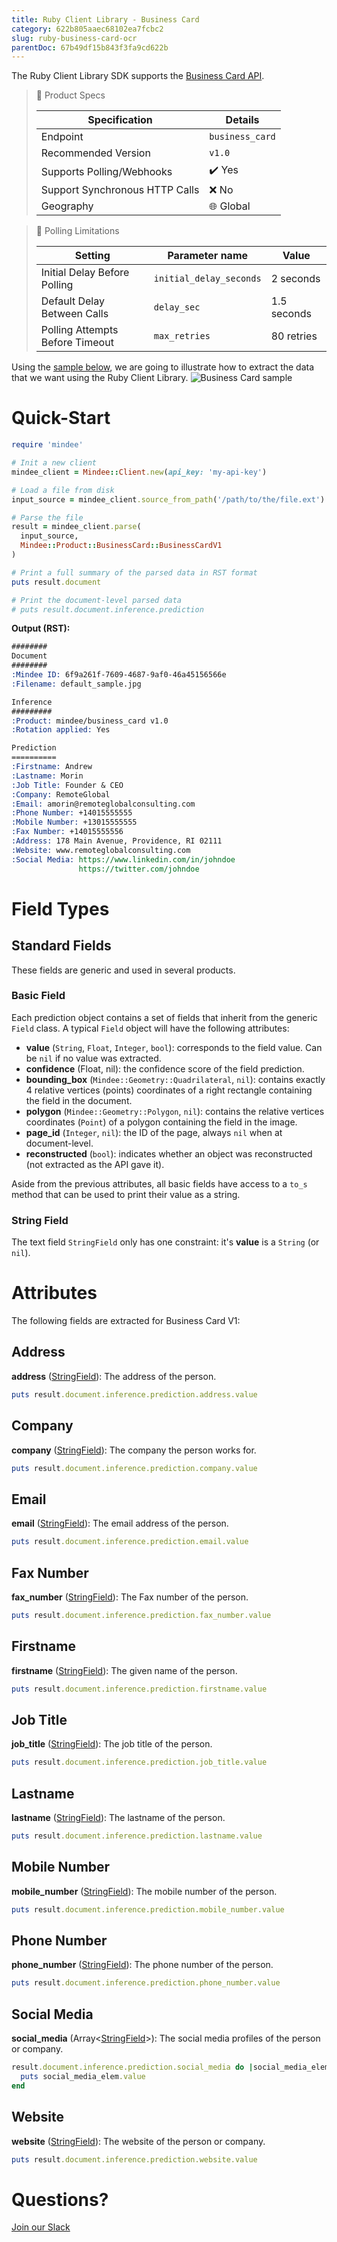 ```yaml
---
title: Ruby Client Library - Business Card
category: 622b805aaec68102ea7fcbc2
slug: ruby-business-card-ocr
parentDoc: 67b49df15b843f3fa9cd622b
---
```

The Ruby Client Library SDK supports the [Business Card API](https://platform.mindee.com/mindee/business_card).


> 📝 Product Specs
>
> | Specification                  | Details                                            |
> | ------------------------------ | -------------------------------------------------- |
> | Endpoint                       | `business_card`                                    |
> | Recommended Version            | `v1.0`                                             |
> | Supports Polling/Webhooks      | ✔️ Yes                                             |
> | Support Synchronous HTTP Calls | ❌ No                                              |
> | Geography                      | 🌐 Global                                          |

> 🔐 Polling Limitations
>
> | Setting                         | Parameter name          | Value       |
> | ------------------------------- | ----------------------- | ----------- |
> | Initial Delay Before Polling    | `initial_delay_seconds` | 2 seconds   |
> | Default Delay Between Calls     | `delay_sec`             | 1.5 seconds |
> | Polling Attempts Before Timeout | `max_retries`           | 80 retries  |


Using the [sample below](https://github.com/mindee/client-lib-test-data/blob/main/products/business_card/default_sample.jpg), we are going to illustrate how to extract the data that we want using the
Ruby Client Library.
![Business Card sample](https://github.com/mindee/client-lib-test-data/blob/main/products/business_card/default_sample.jpg?raw=true)

# Quick-Start
```rb
require 'mindee'

# Init a new client
mindee_client = Mindee::Client.new(api_key: 'my-api-key')

# Load a file from disk
input_source = mindee_client.source_from_path('/path/to/the/file.ext')

# Parse the file
result = mindee_client.parse(
  input_source,
  Mindee::Product::BusinessCard::BusinessCardV1
)

# Print a full summary of the parsed data in RST format
puts result.document

# Print the document-level parsed data
# puts result.document.inference.prediction
```

**Output (RST):**
```rst
########
Document
########
:Mindee ID: 6f9a261f-7609-4687-9af0-46a45156566e
:Filename: default_sample.jpg

Inference
#########
:Product: mindee/business_card v1.0
:Rotation applied: Yes

Prediction
==========
:Firstname: Andrew
:Lastname: Morin
:Job Title: Founder & CEO
:Company: RemoteGlobal
:Email: amorin@remoteglobalconsulting.com
:Phone Number: +14015555555
:Mobile Number: +13015555555
:Fax Number: +14015555556
:Address: 178 Main Avenue, Providence, RI 02111
:Website: www.remoteglobalconsulting.com
:Social Media: https://www.linkedin.com/in/johndoe
               https://twitter.com/johndoe
```

# Field Types
## Standard Fields
These fields are generic and used in several products.

### Basic Field
Each prediction object contains a set of fields that inherit from the generic `Field` class.
A typical `Field` object will have the following attributes:

* **value** (`String`, `Float`, `Integer`, `bool`): corresponds to the field value. Can be `nil` if no value was extracted.
* **confidence** (Float, nil): the confidence score of the field prediction.
* **bounding_box** (`Mindee::Geometry::Quadrilateral`, `nil`): contains exactly 4 relative vertices (points) coordinates of a right rectangle containing the field in the document.
* **polygon** (`Mindee::Geometry::Polygon`, `nil`): contains the relative vertices coordinates (`Point`) of a polygon containing the field in the image.
* **page_id** (`Integer`, `nil`): the ID of the page, always `nil` when at document-level.
* **reconstructed** (`bool`): indicates whether an object was reconstructed (not extracted as the API gave it).


Aside from the previous attributes, all basic fields have access to a `to_s` method that can be used to print their value as a string.

### String Field
The text field `StringField` only has one constraint: it's **value** is a `String` (or `nil`).

# Attributes
The following fields are extracted for Business Card V1:

## Address
**address** ([StringField](#string-field)): The address of the person.

```rb
puts result.document.inference.prediction.address.value
```

## Company
**company** ([StringField](#string-field)): The company the person works for.

```rb
puts result.document.inference.prediction.company.value
```

## Email
**email** ([StringField](#string-field)): The email address of the person.

```rb
puts result.document.inference.prediction.email.value
```

## Fax Number
**fax_number** ([StringField](#string-field)): The Fax number of the person.

```rb
puts result.document.inference.prediction.fax_number.value
```

## Firstname
**firstname** ([StringField](#string-field)): The given name of the person.

```rb
puts result.document.inference.prediction.firstname.value
```

## Job Title
**job_title** ([StringField](#string-field)): The job title of the person.

```rb
puts result.document.inference.prediction.job_title.value
```

## Lastname
**lastname** ([StringField](#string-field)): The lastname of the person.

```rb
puts result.document.inference.prediction.lastname.value
```

## Mobile Number
**mobile_number** ([StringField](#string-field)): The mobile number of the person.

```rb
puts result.document.inference.prediction.mobile_number.value
```

## Phone Number
**phone_number** ([StringField](#string-field)): The phone number of the person.

```rb
puts result.document.inference.prediction.phone_number.value
```

## Social Media
**social_media** (Array<[StringField](#string-field)>): The social media profiles of the person or company.

```rb
result.document.inference.prediction.social_media do |social_media_elem|
  puts social_media_elem.value
end
```

## Website
**website** ([StringField](#string-field)): The website of the person or company.

```rb
puts result.document.inference.prediction.website.value
```

# Questions?
[Join our Slack](https://join.slack.com/t/mindee-community/shared_invite/zt-2d0ds7dtz-DPAF81ZqTy20chsYpQBW5g)
